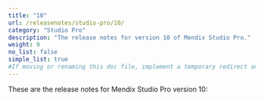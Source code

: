 ```yaml
---
title: "10"
url: /releasenotes/studio-pro/10/
category: "Studio Pro"
description: "The release notes for version 10 of Mendix Studio Pro."
weight: 9
no_list: false
simple_list: true
#If moving or renaming this doc file, implement a temporary redirect and let the respective team know they should update the URL in the product. See Mapping to Products for more details.
---
```


These are the release notes for Mendix Studio Pro version 10:
